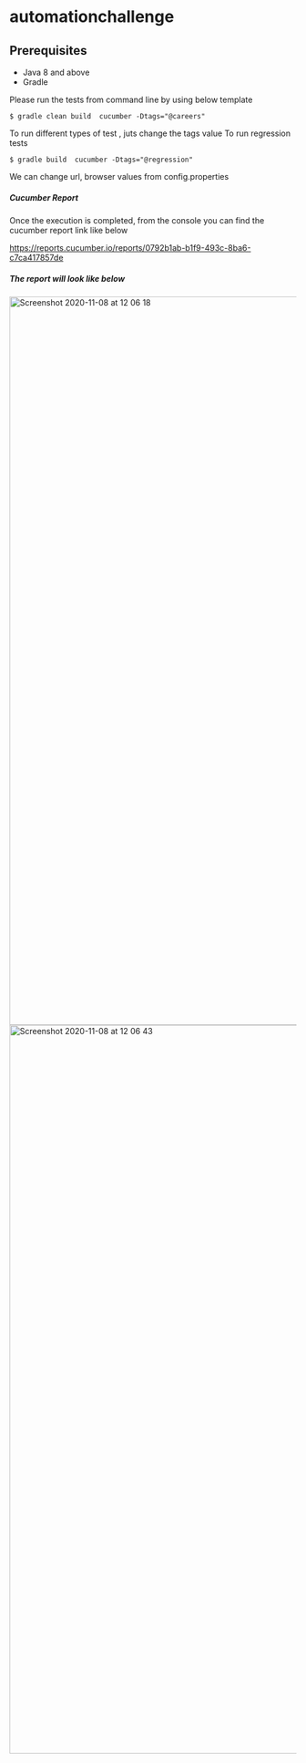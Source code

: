 # automationchallenge

## Prerequisites

* Java 8 and above 
* Gradle 


Please run the tests from command line by using below template
```
$ gradle clean build  cucumber -Dtags="@careers" 
```

To run different types of test , juts change the tags value
To run regression tests
```
$ gradle build  cucumber -Dtags="@regression" 
```

We can change url, browser values from config.properties

##### Cucumber Report 

Once the execution is completed, from the console you can find the cucumber report link like below

https://reports.cucumber.io/reports/0792b1ab-b1f9-493c-8ba6-c7ca417857de

##### The report will look like below
<img width="1278" alt="Screenshot 2020-11-08 at 12 06 18" src="https://user-images.githubusercontent.com/44940087/98463560-4b8c8280-21bc-11eb-8829-dc7e0b4cda78.png">
<img width="1278" alt="Screenshot 2020-11-08 at 12 06 43" src="https://user-images.githubusercontent.com/44940087/98463561-4f200980-21bc-11eb-81df-a15e4ab4d235.png">
